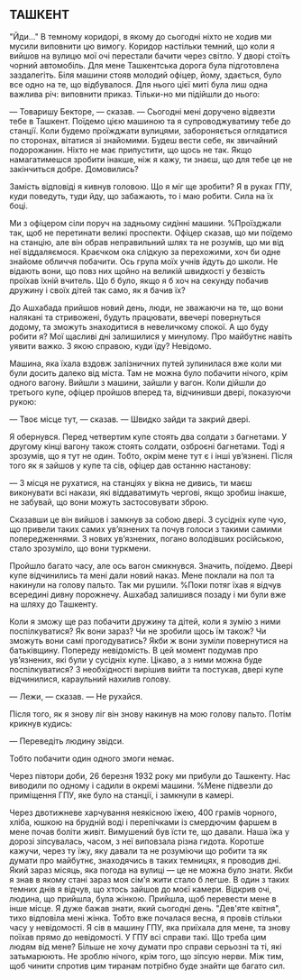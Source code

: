 ## ТАШКЕНТ

"Йди..." В темному коридорі, в якому до сьогодні ніхто не ходив ми мусили виповнити цю вимогу.
Коридор настільки темний, що коли я вийшов на вулицю мої очі перестали бачити через світло.
У дворі стоїть чорний автомобіль.
Для мене Ташкентська дорога була підготовлена заздалегіть.
Біля машини стояв молодий офіцер, йому, здається, було все одно на те, що відбувалося.
Для нього цієї миті була лиш одна важлива річ: виповнити приказ.
Тільки-но ми підійшли до нього:

— Товаришу Бекторе, — сказав. — Сьогодні мені доручено відвезти тебе в Ташкент.
Поїдемо цією машиною та я супроводжуватиму тебе до станції.
Коли будемо проїжджати вулицями, забороняється оглядатися по сторонах, вітатися зі знайомими.
Будеш вести себе, як звичайний подорожанин.
Ніхто не має припустити, що щось не так.
Якщо намагатимешся зробити інакше, ніж я кажу, ти знаєш, що для тебе це не закінчиться добре.
Домовились?

Замість відповіді я кивнув головою.
Що я міг ще зробити?
Я в руках ГПУ, куди поведуть, туди йду, що забажають, то і маю робити.
Сила на їх боці.

Ми з офіцером сіли поруч на задньому сидінні машини.
%Проїзджали так, щоб не перетинати великi проспекти.
Офіцер сказав, що ми поїдемо на станцію, але він обрав неправильний шлях та не розумів, що ми від неї віддаляємося.
Краєчком ока слідкую за перехожими, хоч би одне знайоме обличчя побачити.
Ось група моїх учнів йдуть до школи.
Не відають вони, що повз них щойно на великій швидкості у безвість проїхав їхній вчитель.
Що б було, якщо я б хоч на секунду побачив дружину і своїх дітей так само, як я бачив їх?

До Ашхабада прийшов новий день, люди, не зважаючи на те, що вони налякані та стривожені, будуть працювати, ввечері повернуться додому, та зможуть знаходитися в невеличкому спокої.
А що буду робити я?
Мої щасливі дні залишилися у минулому.
Про майбутнє навіть уявити важко.
З якою справою, куди їду?
Невідомо.

Машина, яка їхала вздовж залізничних путей зупинилася вже коли ми були досить далеко від міста.
Там не можна було побачити нічого, крім одного вагону.
Вийшли з машини, зайшли у вагон.
Коли дійшли до третього купе, офіцер пройшов вперед та, відчинивши двері, показуючи рукою:

— Твоє місце тут, — сказав. — Швидко зайди та закрий двері.

Я обернувся.
Перед четвертим купе стоять два солдати з багнетами.
У другому кінці вагону також стоять солдати, озброєні багнетами.
Тоді я зрозумів, що я тут не один.
Тобто, окрім мене тут є і інші ув’язнені.
Після того як я зайшов у купе та сів, офіцер дав останню настанову:

— З місця не рухатися, на станціях у вікна не дивись, ти маєш виконувати всі накази, які віддаватимуть чергові, якщо зробиш інакше, не забувай, що вони можуть застосовувати зброю.

Сказавши це він вийшов і замкнув за собою двері.
З сусідніх купе чую, що привели таких самих ув’язнених та почув голоси з такими самими попередженнями.
З нових ув’язнених, погано володівших російською, стало зрозуміло, що вони туркмени.

Пройшло багато часу, але ось вагон смикнувся.
Значить, поїдемо.
Двері купе відчинились та мені дали новий наказ.
Мене поклали на пол та накинули на голову пальто.
Так ми рушили.
%Поки потяг їхав я відчув всередині дивну порожнечу.
Ашхабад залишився позаду і ми були вже на шляху до Ташкенту.

Коли я зможу ще раз побачити дружину та дітей, коли я зумію з ними поспілкуватися?
Як вони зараз?
Чи не зробили щось їм також?
Чи зможуть вони самі прогодуватись?
Якби ж вони зуміли повернутися на батьківщину.
Попереду невідомість.
В цей момент подумав про ув’язнених, які були у сусідніх купе.
Цікаво, а з ними можна буде поспілкуватися?
З необхідності вирішив вийти та постукав, двері купе відчинилися, караульний нахилив голову.

— Лежи, — сказав. — Не рухайся.

Після того, як я знову ліг він знову накинув на мою голову пальто.
Потім крикнув кудись:

— Переведіть людину звідси.

Тобто побачити один одного змоги немає.

Через півтори доби, 26 березня 1932 року ми прибули до Ташкенту.
Нас виводили по одному і садили в окремі машини.
%Мене підвезли до приміщення ГПУ, яке було на станції, і замкнули в камері.

Через двотижневе харчування неякісною їжею, 400 грамів чорного, хліба, юшкою на брудній воді і перепічками із смердючим фаршем в мене почав боліти живіт.
Вимушений був їсти те, що давали.
Наша їжа у дорозi зіпсувалась, часом, з неї виповзала різна гидота.
Коротше кажучи, через ту їжу, яку давали та не розуміючи що робити та як думати про майбутнє, знаходячись в таких темницях, я проводив дні.
Який зараз місяць, яка погода на вулиці — це не можна було знати.
Якби я знав в якому стані зараз моя сім'я жити стало б легше.
В один з таких темних днів я відчув, що хтось зайшов до моєї камери.
Відкрив очі, людина, що прийшла, була жінкою.
Прийшла, щоб перевести мене в інше місце.
Я дуже бажав знати, який сьогодні день.
"Дев'яте квітня", тихо відповіла мені жінка.
Тобто вже почалася весна, я провів стільки часу у невідомості.
Я сів в машину ГПУ, яка приїхала для мене, та знову поїхав прямо до невідомості.
У ГПУ всі справи такі.
Що треба цим людям від мене?
Більше не хочу думати про справи серьозні та ті, які затьмарюють.
Не зроблю нічого, крім того, що зіпсую нерви.
Між тим, щоб чинити спротив цим тиранам потрібно буде знайти ще багато сил.
